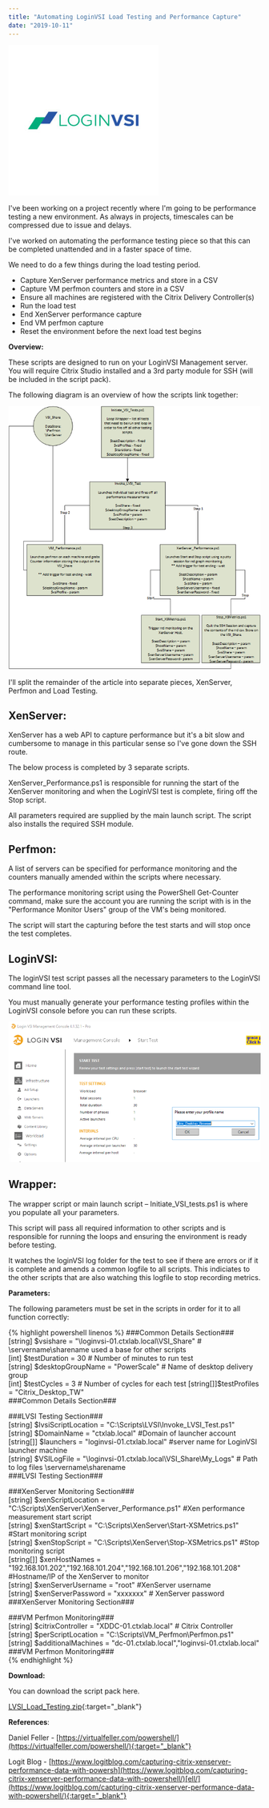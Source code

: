 ```yaml
---
title: "Automating LoginVSI Load Testing and Performance Capture"
date: "2019-10-11"
---
```


![](images/LoginVSI_logo-primary-300x300.jpg)

I've been working on a project recently where I'm going to be performance testing a new environment. As always in projects, timescales can be compressed due to issue and delays.

I've worked on automating the performance testing piece so that this can be completed unattended and in a faster space of time.

We need to do a few things during the load testing period.

- Capture XenServer performance metrics and store in a CSV
- Capture VM perfmon counters and store in a CSV
- Ensure all machines are registered with the Citrix Delivery Controller(s)
- Run the load test
- End XenServer performance capture
- End VM perfmon capture
- Reset the environment before the next load test begins

**Overview:**

These scripts are designed to run on your LoginVSI Management server. You will require Citrix Studio installed and a 3rd party module for SSH (will be included in the script pack).

The following diagram is an overview of how the scripts link together:

![](images/101119_1146_AutomatingL2.png)

I'll split the remainder of the article into separate pieces, XenServer, Perfmon and Load Testing.

## XenServer:  


XenServer has a web API to capture performance but it's a bit slow and cumbersome to manage in this particular sense so I've gone down the SSH route.

The below process is completed by 3 separate scripts.

XenServer\_Performance.ps1 is responsible for running the start of the XenServer monitoring and when the LoginVSI test is complete, firing off the Stop script.

All parameters required are supplied by the main launch script. The script also installs the required SSH module.

## Perfmon:  

A list of servers can be specified for performance monitoring and the counters manually amended within the scripts where necessary.

The performance monitoring script using the PowerShell Get-Counter command, make sure the account you are running the script with is in the "Performance Monitor Users" group of the VM's being monitored.

The script will start the capturing before the test starts and will stop once the test completes.

## LoginVSI:  

The loginVSI test script passes all the necessary parameters to the LoginVSI command line tool.

You must manually generate your performance testing profiles within the LoginVSI console before you can run these scripts.

![](images/101119_1146_AutomatingL3.png)

## Wrapper:  

The wrapper script or main launch script – Initiate\_VSI\_tests.ps1 is where you populate all your parameters.

This script will pass all required information to other scripts and is responsible for running the loops and ensuring the environment is ready before testing.

It watches the loginVSI log folder for the test to see if there are errors or if it is complete and amends a common logfile to all scripts. This indiciates to the other scripts that are also watching this logfile to stop recording metrics.

**Parameters:**

The following parameters must be set in the scripts in order for it to all function correctly:

{% highlight powershell linenos %}
###Common Details Section###  
[string] $vsishare = "\\loginvsi-01.ctxlab.local\VSI_Share" # \\servername\sharename used a base for other scripts  
[int] $testDuration = 30 # Number of minutes to run test  
[string] $desktopGroupName = "PowerScale" # Name of desktop delivery group  
[int] $testCycles = 3 # Number of cycles for each test  
[string[]]$testProfiles = "Citrix_Desktop_TW"  
###Common Details Section###

###LVSI Testing Section###  
[string] $lvsiScriptLocation = "C:\Scripts\LVSI\Invoke_LVSI_Test.ps1"  
[string] $DomainName = "ctxlab.local" #Domain of launcher account  
[string[]] $launchers = "loginvsi-01.ctxlab.local" #server name for LoginVSI launcher machine  
[string] $VSILogFile = "\\loginvsi-01.ctxlab.local\VSI_Share\My_Logs" # Path to log files \\servername\sharename  
###LVSI Testing Section###

###XenServer Monitoring Section###  
[string] $xenScriptLocation = "C:\Scripts\XenServer\XenServer_Performance.ps1" #Xen performance measurement start script  
[string] $xenStartScript = "C:\Scripts\XenServer\Start-XSMetrics.ps1" #Start monitoring script  
[string] $xenStopScript = "C:\Scripts\XenServer\Stop-XSMetrics.ps1" #Stop monitoring script  
[string[]] $xenHostNames = "192.168.101.202","192.168.101.204","192.168.101.206","192.168.101.208" #Hostname/IP of the XenServer to monitor  
[string] $xenServerUsername = "root" #XenServer username  
[string] $xenServerPassword = "xxxxxxx" # XenServer password  
###XenServer Monitoring Section###

###VM Perfmon Monitoring###  
[string] $citrixController = "XDDC-01.ctxlab.local" # Citrix Controller  
[string] $perScriptLocation = "C:\Scripts\VM_Perfmon\Perfmon.ps1"  
[string] $additionalMachines = "dc-01.ctxlab.local","loginvsi-01.ctxlab.local"  
###VM Perfmon Monitoring###  
{% endhighlight %}

**Download:**

You can download the script pack here.

[LVSI_Load_Testing.zip](https://leeejeffries-my.sharepoint.com/:u:/p/leee_jeffries/EeZwXajNFnlDkPuoPE0rdOcBSO9yZvnb8ib66yOO_i0rUA?e=mwDB2v){:target="_blank"}

**References**:

Daniel Feller - [https://virtualfeller.com/powershell/](https://virtualfeller.com/powershell/){:target="_blank"}

Logit Blog - [https://www.logitblog.com/capturing-citrix-xenserver-performance-data-with-powersh](https://www.logitblog.com/capturing-citrix-xenserver-performance-data-with-powershell/)[ell/](https://www.logitblog.com/capturing-citrix-xenserver-performance-data-with-powershell/){:target="_blank"}
